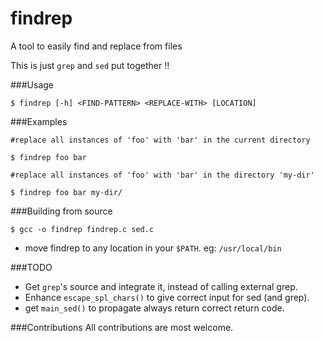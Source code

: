 # findrep
A tool to easily find and replace from files

This is just ```grep``` and ``sed`` put together !!

###Usage
```
$ findrep [-h] <FIND-PATTERN> <REPLACE-WITH> [LOCATION]
```
###Examples
```
#replace all instances of 'foo' with 'bar' in the current directory

$ findrep foo bar
```
```
#replace all instances of 'foo' with 'bar' in the directory 'my-dir'

$ findrep foo bar my-dir/
```

###Building from source
```
$ gcc -o findrep findrep.c sed.c
```
* move findrep to any location in your `$PATH`. eg: `/usr/local/bin`

###TODO
* Get `grep`'s source and integrate it, instead of calling external grep.
* Enhance `escape_spl_chars()` to give correct input for sed (and grep).
* get `main_sed()` to propagate always return correct return code.

###Contributions
All contributions are most welcome.
